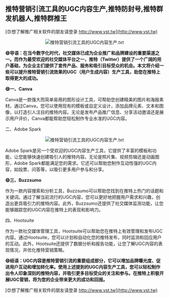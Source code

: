 ## **推特营销引流工具的UGC内容生产,推特防封号,推特群发机器人,推特群推王**

[😍想了解推广相关软件的朋友请登录 http://www.vst.tw](http://www.vst.tw)

 <center><img src="https://vst.tw/MP4/tuiguang/png/2.png" alt="推特营销引流工具的UGC内容生产.txt"></center>

**😄导语：在当今数字化时代，社交媒体已成为企业推广和品牌建设的重要渠道之一。而作为最受欢迎的社交媒体平台之一，推特（Twitter）提供了一个广阔的用户基础，为企业主们提供了宣传产品、服务和吸引目标受众的机会。本文将介绍一些可以提升推特营销引流效果的UGC（用户生成内容）生产工具，助您在推特上取得更大的成功。**

**😄一、Canva**

Canva是一款强大而简单易用的图形设计工具，可帮助您创建精美的图片和海报素材。通过Canva，您可以使用现有的模板或自定义设计，添加品牌元素、文本和图像，以打造引人注目的推特内容。无论是发布产品推广信息、分享活动邀请还是展示用户评价，Canva都能帮助您轻松制作专业水准的UGC内容。

二、Adobe Spark

 <center><img src="https://vst.tw/MP4/tuiguang/png/1.png" alt="推特营销引流工具的UGC内容生产.txt"></center>

Adobe Spark是另一个受欢迎的UGC内容生产工具，它提供了丰富的模板和功能，让您能够快速创建吸引人的推特内容。无论是照片集、视频剪辑还是动画图形，Adobe Spark都能满足您的需求。它还可以帮助您制作互动性强的UGC内容，如投票、问答等，以吸引更多用户参与和分享。

**😄三、Buzzsumo**

作为一款内容搜索和分析工具，Buzzsumo可以帮助您找到在推特上热门的话题和关键词。通过了解当前流行的UGC内容，您可以更好地把握用户需求和兴趣，创造出更具吸引力的推特内容。此外，Buzzsumo还提供了社交媒体监测功能，让您能够跟踪您的UGC内容在推特上的表现和影响力。

四、Hootsuite

作为一款社交媒体管理工具，Hootsuite可以帮助您在推特上有效管理和发布UGC内容。通过Hootsuite，您可以计划和自动化您的推特发布，同时监测和回应用户的互动。此外，Hootsuite还提供了数据分析和报告功能，让您了解UGC内容的表现情况，并优化推特营销策略。

**😄结语：UGC内容是推特营销引流的重要组成部分，它可以增加品牌曝光度、促进用户互动和增加转化率。使用上述提到的UGC内容生产工具，您可以轻松制作出令人印象深刻的推特内容，并吸引更多目标受众的关注和参与。在推特上积极开展UGC营销，将为您的企业带来更大的成功和回报。**

[😍想了解推广相关软件的朋友请登录 http://www.vst.tw](http://www.vst.tw)



